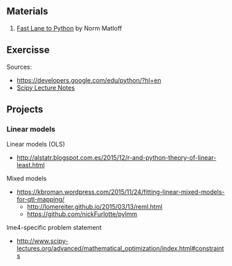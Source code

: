 
## Materials

1. [Fast Lane to Python](http://heather.cs.ucdavis.edu/%7Ematloff/py.html) by Norm Matloff

## Exercisse

Sources:

* https://developers.google.com/edu/python/?hl=en
* [Scipy Lecture Notes](http://www.scipy-lectures.org/)

## Projects

### Linear models

Linear models (OLS)

* http://alstatr.blogspot.com.es/2015/12/r-and-python-theory-of-linear-least.html

Mixed models

* https://kbroman.wordpress.com/2015/11/24/fitting-linear-mixed-models-for-qtl-mapping/ 
    * http://lomereiter.github.io/2015/03/13/reml.html
    * https://github.com/nickFurlotte/pylmm

lme4-specific problem statement

* http://www.scipy-lectures.org/advanced/mathematical_optimization/index.html#constraints
